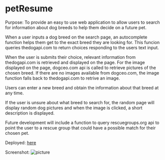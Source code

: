 # petResume

Purpose: To provide an easy to use web application to allow users to search for information about dog breeds to help them decide on a future pet.

When a user inputs a dog breed on the search page, an autocomplete function helps them get to the exact breed they are looking for.  This funcion queries thedogapi.com to return choices responding to the users text input.

When the user is submits their choice, relevant information from thedogapi.com is retrieved and displayed on the page.  For the image displayed on the page, dogceo.com api is called to retrieve pictures of the chosen breed.  If there are no images available from dogceo.com, the image function falls back to thedogapi.com to retrive an image.

Users can enter a new breed and obtain the information about that breed at any time.

If the user is unsure about what breed to search for, the random page will display random dog pictures and when the image is clicked, a short description is displayed.

Future development will include a function to query rescuegroups.org api to point the user to a rescue group that could have a possible match for their chosen pet.

Deployed: [here](https://fanghanhu.github.io/petResume/)

Screenshot:
![picture](Screenshot.png)

